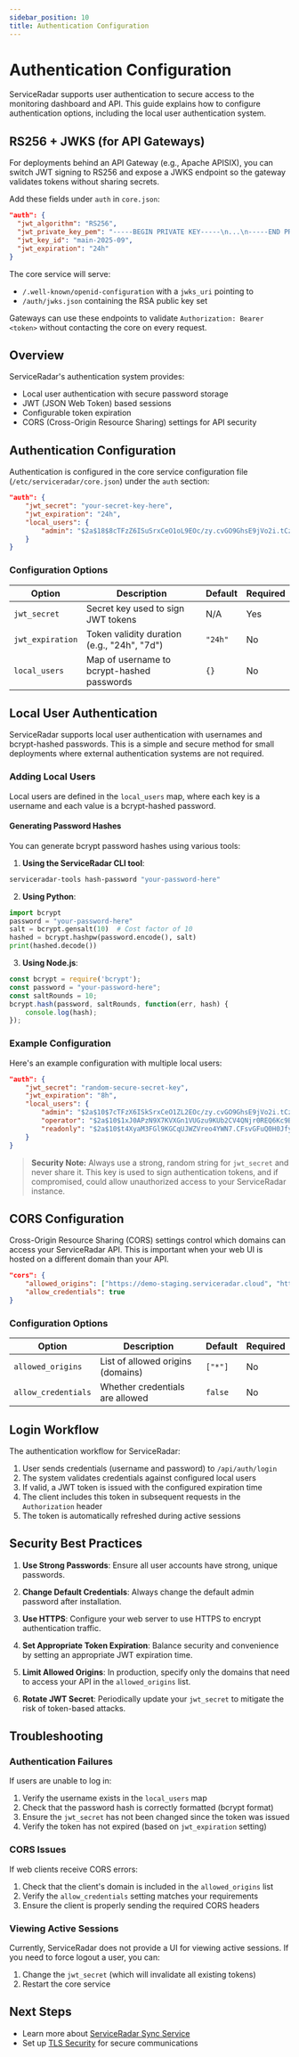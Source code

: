 ```yaml
---
sidebar_position: 10
title: Authentication Configuration
---
```


# Authentication Configuration

ServiceRadar supports user authentication to secure access to the monitoring dashboard and API. This guide explains how to configure authentication options, including the local user authentication system.

## RS256 + JWKS (for API Gateways)

For deployments behind an API Gateway (e.g., Apache APISIX), you can switch JWT signing to RS256 and expose a JWKS endpoint so the gateway validates tokens without sharing secrets.

Add these fields under `auth` in `core.json`:

```json
"auth": {
  "jwt_algorithm": "RS256",
  "jwt_private_key_pem": "-----BEGIN PRIVATE KEY-----\n...\n-----END PRIVATE KEY-----\n",
  "jwt_key_id": "main-2025-09",
  "jwt_expiration": "24h"
}
```

The core service will serve:
- `/.well-known/openid-configuration` with a `jwks_uri` pointing to
- `/auth/jwks.json` containing the RSA public key set

Gateways can use these endpoints to validate `Authorization: Bearer <token>` without contacting the core on every request.

## Overview

ServiceRadar's authentication system provides:
- Local user authentication with secure password storage
- JWT (JSON Web Token) based sessions
- Configurable token expiration
- CORS (Cross-Origin Resource Sharing) settings for API security

## Authentication Configuration

Authentication is configured in the core service configuration file (`/etc/serviceradar/core.json`) under the `auth` section:

```json
"auth": {
    "jwt_secret": "your-secret-key-here",
    "jwt_expiration": "24h",
    "local_users": {
        "admin": "$2a$18$8cTFzZ6ISuSrxCeO1oL9EOc/zy.cvGO9GhsE9jVo2i.tCzsasdadf"
    }
}
```

### Configuration Options

| Option | Description | Default | Required |
|--------|-------------|---------|----------|
| `jwt_secret` | Secret key used to sign JWT tokens | N/A | Yes |
| `jwt_expiration` | Token validity duration (e.g., "24h", "7d") | `"24h"` | No |
| `local_users` | Map of username to bcrypt-hashed passwords | `{}` | No |

## Local User Authentication

ServiceRadar supports local user authentication with usernames and bcrypt-hashed passwords. This is a simple and secure method for small deployments where external authentication systems are not required.

### Adding Local Users

Local users are defined in the `local_users` map, where each key is a username and each value is a bcrypt-hashed password.

#### Generating Password Hashes

You can generate bcrypt password hashes using various tools:

1. **Using the ServiceRadar CLI tool**:
```bash
serviceradar-tools hash-password "your-password-here"
```

2. **Using Python**:
```python
import bcrypt
password = "your-password-here"
salt = bcrypt.gensalt(10)  # Cost factor of 10
hashed = bcrypt.hashpw(password.encode(), salt)
print(hashed.decode())
```

3. **Using Node.js**:
```javascript
const bcrypt = require('bcrypt');
const password = "your-password-here";
const saltRounds = 10;
bcrypt.hash(password, saltRounds, function(err, hash) {
    console.log(hash);
});
```

### Example Configuration

Here's an example configuration with multiple local users:

```json
"auth": {
    "jwt_secret": "random-secure-secret-key",
    "jwt_expiration": "8h",
    "local_users": {
        "admin": "$2a$10$7cTFzX6ISkSrxCeO1ZL2EOc/zy.cvGO9GhsE9jVo2i.tCzsiowoiC",
        "operator": "$2a$10$1xJ0APzN9X7KVXGn1VUGzu9KUb2CV4QNjr0REQ6Kc9ByWbmOSgiS2",
        "readonly": "$2a$10$t4XyaM3FGl9KGCqUJWZVreo4YWN7.CFsvGFuQ0H0JfylEJd0IMPZa"
    }
}
```

> **Security Note:** Always use a strong, random string for `jwt_secret` and never share it. This key is used to sign authentication tokens, and if compromised, could allow unauthorized access to your ServiceRadar instance.

## CORS Configuration

Cross-Origin Resource Sharing (CORS) settings control which domains can access your ServiceRadar API. This is important when your web UI is hosted on a different domain than your API.

```json
"cors": {
    "allowed_origins": ["https://demo-staging.serviceradar.cloud", "http://localhost:3000"],
    "allow_credentials": true
}
```

### Configuration Options

| Option | Description | Default | Required |
|--------|-------------|---------|----------|
| `allowed_origins` | List of allowed origins (domains) | `["*"]` | No |
| `allow_credentials` | Whether credentials are allowed | `false` | No |

## Login Workflow

The authentication workflow for ServiceRadar:

1. User sends credentials (username and password) to `/api/auth/login`
2. The system validates credentials against configured local users
3. If valid, a JWT token is issued with the configured expiration time
4. The client includes this token in subsequent requests in the `Authorization` header
5. The token is automatically refreshed during active sessions

## Security Best Practices

1. **Use Strong Passwords**: Ensure all user accounts have strong, unique passwords.

2. **Change Default Credentials**: Always change the default admin password after installation.

3. **Use HTTPS**: Configure your web server to use HTTPS to encrypt authentication traffic.

4. **Set Appropriate Token Expiration**: Balance security and convenience by setting an appropriate JWT expiration time.

5. **Limit Allowed Origins**: In production, specify only the domains that need to access your API in the `allowed_origins` list.

6. **Rotate JWT Secret**: Periodically update your `jwt_secret` to mitigate the risk of token-based attacks.

## Troubleshooting

### Authentication Failures

If users are unable to log in:

1. Verify the username exists in the `local_users` map
2. Check that the password hash is correctly formatted (bcrypt format)
3. Ensure the `jwt_secret` has not been changed since the token was issued
4. Verify the token has not expired (based on `jwt_expiration` setting)

### CORS Issues

If web clients receive CORS errors:

1. Check that the client's domain is included in the `allowed_origins` list
2. Verify the `allow_credentials` setting matches your requirements
3. Ensure the client is properly sending the required CORS headers

### Viewing Active Sessions

Currently, ServiceRadar does not provide a UI for viewing active sessions. If you need to force logout a user, you can:

1. Change the `jwt_secret` (which will invalidate all existing tokens)
2. Restart the core service

## Next Steps

- Learn more about [ServiceRadar Sync Service](./sync.md)
- Set up [TLS Security](./tls-security.md) for secure communications
